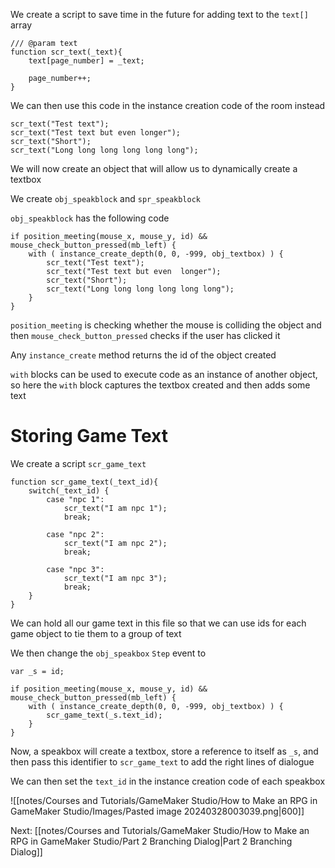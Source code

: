 We create a script to save time in the future for adding text to the `text[]` array

```
/// @param text
function scr_text(_text){
	text[page_number] = _text;
	
	page_number++;
}
```

We can then use this code in the instance creation code of the room instead

```
scr_text("Test text");
scr_text("Test text but even longer");
scr_text("Short");
scr_text("Long long long long long long");
```

We will now create an object that will allow us to dynamically create a textbox

We create `obj_speakblock` and `spr_speakblock`

`obj_speakblock` has the following code

```
if position_meeting(mouse_x, mouse_y, id) && mouse_check_button_pressed(mb_left) {
	with ( instance_create_depth(0, 0, -999, obj_textbox) ) {
		scr_text("Test text");
		scr_text("Test text but even  longer");
		scr_text("Short");
		scr_text("Long long long long long long");
	}
}
```

`position_meeting` is checking whether the mouse is colliding the object and then `mouse_check_button_pressed` checks if the user has clicked it

Any `instance_create` method returns the id of the object created

`with` blocks can be used to execute code as an instance of another object, so here the `with` block captures the textbox created and then adds some text

# Storing Game Text

We create a script `scr_game_text`

```
function scr_game_text(_text_id){
	switch(_text_id) {
		case "npc 1":
			scr_text("I am npc 1");
			break;
			
		case "npc 2":
			scr_text("I am npc 2");
			break;
			
		case "npc 3":
			scr_text("I am npc 3");
			break;
	}
}
```

We can hold all our game text in this file so that we can use ids for each game object to tie them to a group of text

We then change the `obj_speakbox` `Step` event to

```
var _s = id;

if position_meeting(mouse_x, mouse_y, id) && mouse_check_button_pressed(mb_left) {
	with ( instance_create_depth(0, 0, -999, obj_textbox) ) {
		scr_game_text(_s.text_id);
	}
}
```

Now, a speakbox will create a textbox, store a reference to itself as `_s`, and then pass this identifier to `scr_game_text` to add the right lines of dialogue

We can then set the `text_id` in the instance creation code of each speakbox

![[notes/Courses and Tutorials/GameMaker Studio/How to Make an RPG in GameMaker Studio/Images/Pasted image 20240328003039.png|600]]

Next: [[notes/Courses and Tutorials/GameMaker Studio/How to Make an RPG in GameMaker Studio/Part 2 Branching Dialog|Part 2 Branching Dialog]]